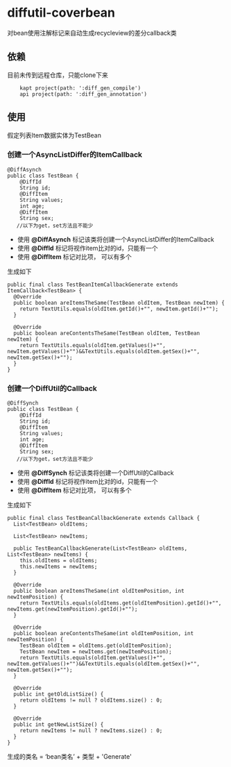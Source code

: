 # diffutil-coverbean
对bean使用注解标记来自动生成recycleview的差分callback类

## 依赖
目前未传到远程仓库，只能clone下来

```
    kapt project(path: ':diff_gen_compile')
    api project(path: ':diff_gen_annotation')
```
## 使用
假定列表Item数据实体为TestBean

### 创建一个AsyncListDiffer的ItemCallback
```
@DiffAsynch
public class TestBean {
    @DiffId
    String id;
    @DiffItem
    String values;
    int age;
    @DiffItem
    String sex;
   //以下为get，set方法且不能少
```
- 使用 **@DiffAsynch** 标记该类将创建一个AsyncListDiffer的ItemCallback
- 使用 **@DiffId** 标记将视作item比对的id，只能有一个
- 使用 **@DiffItem** 标记对比项， 可以有多个

生成如下

```
public final class TestBeanItemCallbackGenerate extends ItemCallback<TestBean> {
  @Override
  public boolean areItemsTheSame(TestBean oldItem, TestBean newItem) {
    return TextUtils.equals(oldItem.getId()+"", newItem.getId()+"");
  }

  @Override
  public boolean areContentsTheSame(TestBean oldItem, TestBean newItem) {
    return TextUtils.equals(oldItem.getValues()+"", newItem.getValues()+"")&&TextUtils.equals(oldItem.getSex()+"", newItem.getSex()+"");
  }
}
```
### 创建一个DiffUtil的Callback
```
@DiffSynch
public class TestBean {
    @DiffId
    String id;
    @DiffItem
    String values;
    int age;
    @DiffItem
    String sex;
   //以下为get，set方法且不能少
```
- 使用 **@DiffSynch** 标记该类将创建一个DiffUtil的Callback
- 使用 **@DiffId** 标记将视作item比对的id，只能有一个
- 使用 **@DiffItem** 标记对比项， 可以有多个

生成如下

```
public final class TestBeanCallbackGenerate extends Callback {
  List<TestBean> oldItems;

  List<TestBean> newItems;

  public TestBeanCallbackGenerate(List<TestBean> oldItems, List<TestBean> newItems) {
    this.oldItems = oldItems;
    this.newItems = newItems;
  }

  @Override
  public boolean areItemsTheSame(int oldItemPosition, int newItemPosition) {
    return TextUtils.equals(oldItems.get(oldItemPosition).getId()+"", newItems.get(newItemPosition).getId()+"");
  }

  @Override
  public boolean areContentsTheSame(int oldItemPosition, int newItemPosition) {
    TestBean oldItem = oldItems.get(oldItemPosition);
    TestBean newItem = newItems.get(newItemPosition);
    return TextUtils.equals(oldItem.getValues()+"", newItem.getValues()+"")&&TextUtils.equals(oldItem.getSex()+"", newItem.getSex()+"");
  }

  @Override
  public int getOldListSize() {
    return oldItems != null ? oldItems.size() : 0;
  }

  @Override
  public int getNewListSize() {
    return newItems != null ? newItems.size() : 0;
  }
}
```
生成的类名 = ‘bean类名’ + 类型 +  'Generate'
